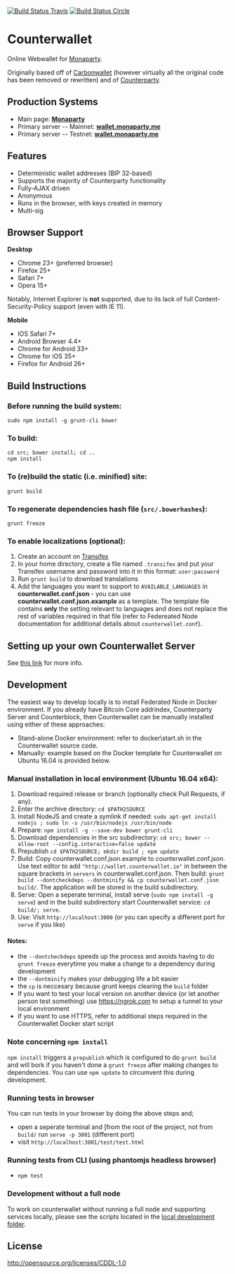 [![Build Status Travis](https://travis-ci.org/monaparty/counterwallet.svg?branch=develop)](https://travis-ci.org/monaparty/counterwallet)
[![Build Status Circle](https://circleci.com/gh/monaparty/counterwallet.svg?&style=shield)](https://circleci.com/gh/monaparty/counterwallet)
<!-- [![Slack Status](http://slack.counterparty.io/badge.svg)](http://slack.counterparty.io) -->

Counterwallet
================

Online Webwallet for [Monaparty](http://www.monaparty.me).

Originally based off of [Carbonwallet](http://www.carbonwallet.com) (however virtually all the original code has been removed or rewritten)
and of [Counterparty](http://www.counterparty.io).


Production Systems
-------------------

* Main page: **[Monaparty](http://www.monaparty.me/)**
* Primary server -- Mainnet: **[wallet.monaparty.me](https://wallet.monaparty.me/)**
* Primary server -- Testnet: **[wallet.monaparty.me](https://wallet-testnet.monaparty.me/)**


Features
----------

- Deterministic wallet addresses (BIP 32-based)
- Supports the majority of Counterparty functionality
- Fully-AJAX driven
- Anonymous
- Runs in the browser, with keys created in memory
- Multi-sig

Browser Support
-------------------

**Desktop**

- Chrome 23+ (preferred browser)
- Firefox 25+
- Safari 7+
- Opera 15+

Notably, Internet Explorer is **not** supported, due to its lack of full Content-Security-Policy support (even with IE 11).

**Mobile**

- IOS Safari 7+
- Android Browser 4.4+
- Chrome for Android 33+
- Chrome for iOS 35+
- Firefox for Android 26+


Build Instructions
-------------------

### Before running the build system:
```
sudo npm install -g grunt-cli bower
```

### To build:
```
cd src; bower install; cd ..
npm install
```

### To (re)build the static (i.e. minified) site:
```
grunt build
```

### To regenerate dependencies hash file (```src/.bowerhashes```):
```
grunt freeze
```

### To enable localizations (optional):
1. Create an account on [Transifex](https://www.transifex.com/)
2. In your home directory, create a file named `.transifex` and put your Transifex username and password into it in this format: `user:password`
3. Run `grunt build` to download translations
4. Add the languages you want to support to `AVAILABLE_LANGUAGES` in **counterwallet.conf.json** - you can use **counterwallet.conf.json.example** as a template. The template file contains **only** the setting relevant to languages and does not replace the rest of variables required in that file (refer to Federeated Node documentation for additional details about `counterwallet.conf`).

Setting up your own Counterwallet Server
-----------------------------------------

See [this link](http://counterparty.io/docs/federated_node/) for more info.

Development
-----------

The easiest way to develop locally is to install Federated Node in Docker environment. If you already have Bitcoin Core addrindex, Counterparty Server and Counterblock, then Counterwallet can be manually installed using either of these approaches:

* Stand-alone Docker environment: refer to docker\start.sh in the Counterwallet source code. 
* Manually: example based on the Docker template for Counterwallet on Ubuntu 16.04 is provided below.

### Manual installation in local environment (Ubuntu 16.04 x64):
1. Download required release or branch (optionally check Pull Requests, if any). 
2. Enter the archive directory: `cd $PATH2SOURCE`
3. Install NodeJS and create a symlink if needed: `sudo apt-get install nodejs ; sudo ln -s /usr/bin/nodejs /usr/bin/node`
4. Prepare: `npm install -g --save-dev bower grunt-cli`
5. Download dependencies in the src subdirectory: `cd src; bower --allow-root --config.interactive=false update` 
6. Prepublish `cd $PATH2SOURCE; mkdir build ; npm update`
7. Build: Copy counterwallet.conf.json.example to counterwallet.conf.json. Use text editor to add `"http://wallet.counterwallet.io"` in between the square brackets in `servers` in counterwallet.conf.json. Then build: `grunt build --dontcheckdeps --dontminify && cp counterwallet.conf.json build/`. The application will be stored in the build subdirectory.
8. Serve: Open a seperate terminal, install serve (`sudo npm install -g serve`) and in the build subdirectory start Counterwallet service: `cd build/; serve`. 
9. Use: Visit `http://localhost:3000` (or you can specify a different port for `serve` if you like)

#### Notes:

* the `--dontcheckdeps` speeds up the process and avoids having to do `grunt freeze` everytime you make a change to a dependency during development
* the `--dontminify` makes your debugging life a bit easier
* the `cp` is neccesary because grunt keeps clearing the `build` folder
* If you want to test your local version on another device (or let another person test something) use https://ngrok.com to setup a tunnel to your local environment
* If you want to use HTTPS, refer to additional steps required in the Counterwallet Docker start script
 
### Note concerning `npm install`
`npm install` triggers a `prepublish` which is configured to do `grunt build` 
and will bork if you haven't done a `grunt freeze` after making changes to dependencies.
You can use `npm update` to circumvent this during development.

### Running tests in browser
You can run tests in your browser by doing the above steps and;
 - open a seperate terminal and [from the root of the project, not from `build/` run `serve -p 3001` (different port)
 - visit `http://localhost:3001/test/test.html`

### Running tests from CLI (using phantomjs headless browser)
 - `npm test`

### Development without a full node

To work on counterwallet without running a full node and supporting services locally, please see the scripts located in the [local development folder](local-development).


License
-------------------

http://opensource.org/licenses/CDDL-1.0

